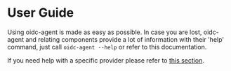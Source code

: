 # User Guide

Using oidc-agent is made as easy as possible. In case you are lost, oidc-agent and relating components provide
a lot of information with their 'help' command, just call `oidc-agent --help` or
refer to this documentation.

If you need help with a specific provider please refer to [this
section](provider.md).
